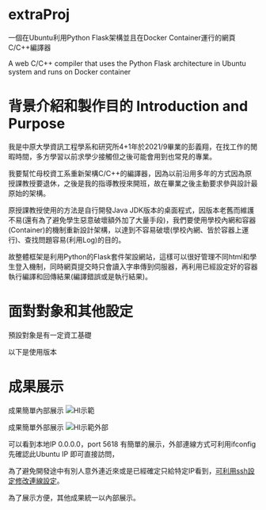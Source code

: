 # extraProj
一個在Ubuntu利用Python Flask架構並且在Docker Container運行的網頁C/C++編譯器

A web C/C++ compiler that uses the Python Flask architecture in Ubuntu system and runs on Docker container

# 背景介紹和製作目的 Introduction and Purpose

我是中原大學資訊工程學系和研究所4+1年於2021/9畢業的彭義翔，在找工作的閒暇時間，多方學習以前求學少接觸但之後可能會用到也常見的專業。

我要幫忙母校資工系重新架構C/C++的編譯器，因為以前沿用多年的方式因為原授課教授要退休，之後是我的指導教授來開班，故在畢業之後主動要求參與設計最原始的架構。

原授課教授使用的方法是自行開發Java JDK版本的桌面程式，因版本老舊而維護不易(還有為了避免學生惡意破壞額外加了大量手段)，我們要使用學校內網和容器(Container)的機制重新設計架構，以達到不容易破壞(學校內網、皆於容器上運行)、查找問題容易(利用Log)的目的。

故整體框架是利用Python的Flask套件架設網站，這樣可以很好管理不同html和學生登入機制，同時網頁提交時只會讀入字串傳到伺服器，再利用已經設定好的容器執行編譯和回傳結果(編譯錯誤或是執行結果)。

# 面對對象和其他設定 

預設對象是有一定資工基礎

以下是使用版本



# 成果展示

成果簡單內部展示
![HI示範](https://user-images.githubusercontent.com/29775017/137617775-c5eb0e9a-bf05-48c6-9659-329943534310.JPG)

成果簡單外部展示
![HI示範外部](https://user-images.githubusercontent.com/29775017/137617786-19545e5c-9fc9-4dd9-8650-fdb007f5ff2f.JPG)

可以看到本地IP 0.0.0.0，port 5618 有簡單的展示，外部連線方式可利用ifconfig先確認此Ubuntu IP 即可直接訪問，

為了避免開發途中有別人意外連近來或是已經確定只給特定IP看到，[可利用ssh設定修改連線設定](https://seanhung365.pixnet.net/blog/post/212779848-ubuntu-%E5%AE%89%E8%A3%9D%E5%92%8C%E5%95%9F%E7%94%A8-ssh-%E7%99%BB%E5%85%A5)。

為了展示方便，其他成果統一以內部展示。

